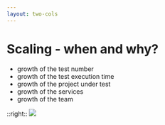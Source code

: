 ```yaml
---
layout: two-cols
---
```


# Scaling - when and why?

- growth of the test number
- growth of the test execution time
- growth of the project under test
- growth of the services
- growth of the team

::right::
<img src="/images/growth.png" />

<style>
.slidev-layout li {
  font-size: 1.4rem;
}
.slidev-layout ul {
  padding-top: 100px;
}
</style>

<!--
- each of these poses a different problem
- some of these require to decide early in the project, some are OK to decide later
- and of course, as every project is different, there are different requirements
- generally there’s a very simple threshold that gives you a clear signal that your project is on the scale up trajectory - it is no longer possible to maintain it with one or two people
- so sometimes this is when a project has 100 tests, sometimes it’s when it has 500 tests and sometimes it’s when you just have 30 tests, but they are on three different project
-->
